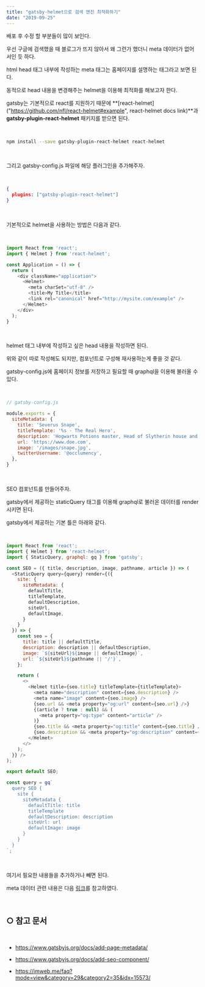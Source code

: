```yaml
---
title: "gatsby-helmet으로 검색 엔진 최적화하기"
date: "2019-09-25"
---
```


배포 후 수정 할 부분들이 많이 보인다.


우선 구글에 검색했을 때 블로그가 뜨지 않아서 왜 그런가 했더니 meta 데이터가 없어서인 듯 하다.


html head 태그 내부에 작성하는 meta 태그는 홈페이지를 설명하는 태그라고 보면 된다.


동적으로 head 내용을 변경해주는 helmet을 이용해 최적화를 해보고자 한다.


gatsby는 기본적으로 react를 지원하기 때문에 **[react-helmet]("https://github.com/nfl/react-helmet#example", react-helmet docs link)**과 **gatsby-plugin-react-helmet** 패키지를 받으면 된다.

<br>

```bash
npm install --save gatsby-plugin-react-helmet react-helmet
```

<br>

그리고 gatsby-config.js 파일에 해당 플러그인을 추가해주자.

<br>

```json
{
  plugins: ["gatsby-plugin-react-helmet"]
}
```

<br>

기본적으로 helmet을 사용하는 방법은 다음과 같다.

<br>

```js
import React from 'react';
import { Helmet } from 'react-helmet';

const Application = () => {
  return (
    <div className="application">
      <Helmet>
        <meta charSet="utf-8" />
        <title>My Title</title>
        <link rel="canonical" href="http://mysite.com/example" />
      </Helmet>
    </div>
  );
}
```

<br>

helmet 태그 내부에 작성하고 싶은 head 내용을 작성하면 된다. 


위와 같이 따로 작성해도 되지만, 컴포넌트로 구성해 재사용하는게 좋을 것 같다. 


gatsby-config.js에 홈페이지 정보를 저장하고 필요할 때 graphql을 이용해 불러올 수 있다.

<br>

```js
// gatsby-config.js

module.exports = {
  siteMetadata: {
    title: 'Severus Snape',
    titleTemplate: '%s · The Real Hero',
    description: 'Hogwarts Potions master, Head of Slytherin house and former Death Eater.',
    url: 'https://www.doe.com',
    image: '/images/snape.jpg',
    twitterUsername: '@occlumency',
  },
}
```
<br>

SEO 컴포넌트를 만들어주자.


gatsby에서 제공하는 staticQuery 태그를 이용해 graphql로 불러온 데이터를 render시키면 된다.


gatsby에서 제공하는 기본 틀은 아래와 같다.

<br>

```js
import React from 'react';
import { Helmet } from 'react-helmet';
import { StaticQuery, graphql: gq } from 'gatsby';

const SEO = ({ title, description, image, pathname, article }) => (
  <StaticQuery query={query} render={({
    site: {
      siteMetadata: {
        defaultTitle,
        titleTemplate,
        defaultDescription,
        siteUrl,
        defaultImage,
      }
    }
  }) => {
    const seo = {
      title: title || defaultTitle,
      description: description || defaultDescription,
      image: `${siteUrl}${image || defaultImage}`,
      url: `${siteUrl}${pathname || '/'}`,
    };

    return (
      <>
        <Helmet title={seo.title} titleTemplate={titleTemplate}>
          <meta name="description" content={seo.description} />
          <meta name="image" content={seo.image} />
          {seo.url && <meta property="og:url" content={seo.url} />}
          {(article ? true : null) && (
            <meta property="og:type" content="article" />
          )}
          {seo.title && <meta property="og:title" content={seo.title} />}
          {seo.description && <meta property="og:description" content={seo.description} />}
        </Helmet>
      </>
    );
  }} />
);

export default SEO;

const query = gq`
  query SEO {
    site {
      siteMetadata {
        defaultTitle: title
        titleTemplate
        defaultDescription: description
        siteUrl: url
        defaultImage: image
      }
    }
  }
`;
```

<br>

여기서 필요한 내용들을 추가하거나 빼면 된다.


meta 데이터 관련 내용은 다음 [링크](https://steemit.com/kr/@reggie031/html-seo-web-coding)를 참고하였다.

<br>

## ○ 참고 문서

<br>

* <https://www.gatsbyjs.org/docs/add-page-metadata/>

* <https://www.gatsbyjs.org/docs/add-seo-component/>

* <https://imweb.me/faq?mode=view&category=29&category2=35&idx=15573/>
